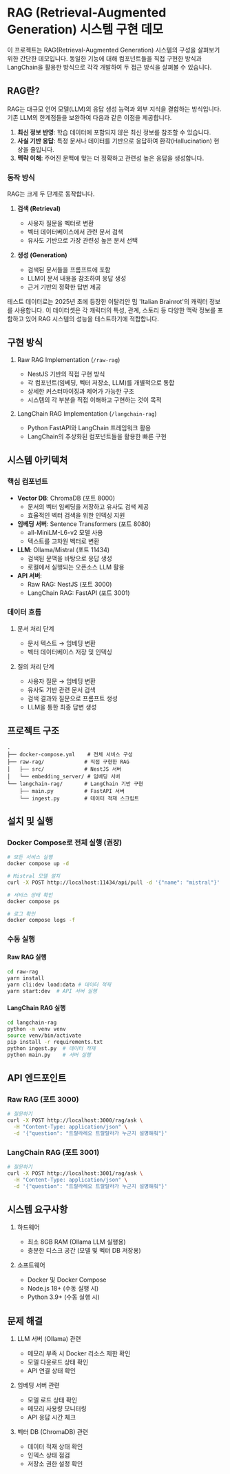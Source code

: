 # RAG (Retrieval-Augmented Generation) 시스템 구현 데모

이 프로젝트는 RAG(Retrieval-Augmented Generation) 시스템의 구성을 살펴보기 위한 간단한 데모입니다. 동일한 기능에 대해 컴포넌트들을 직접 구현한 방식과 LangChain을 활용한 방식으로 각각 개발하여 두 접근 방식을 살펴볼 수 있습니다.

## RAG란?

RAG는 대규모 언어 모델(LLM)의 응답 생성 능력과 외부 지식을 결합하는 방식입니다. 기존 LLM의 한계점들을 보완하여 다음과 같은 이점을 제공합니다.

1. **최신 정보 반영**: 학습 데이터에 포함되지 않은 최신 정보를 참조할 수 있습니다.
2. **사실 기반 응답**: 특정 문서나 데이터를 기반으로 응답하여 환각(Hallucination) 현상을 줄입니다.
3. **맥락 이해**: 주어진 문맥에 맞는 더 정확하고 관련성 높은 응답을 생성합니다.

### 동작 방식

RAG는 크게 두 단계로 동작합니다.

1. **검색 (Retrieval)**
   - 사용자 질문을 벡터로 변환
   - 벡터 데이터베이스에서 관련 문서 검색
   - 유사도 기반으로 가장 관련성 높은 문서 선택

2. **생성 (Generation)**
   - 검색된 문서들을 프롬프트에 포함
   - LLM이 문서 내용을 참조하여 응답 생성
   - 근거 기반의 정확한 답변 제공

테스트 데이터로는 2025년 초에 등장한 이탈리안 밈 'Italian Brainrot'의 캐릭터 정보를 사용합니다. 이 데이터셋은 각 캐릭터의 특성, 관계, 스토리 등 다양한 맥락 정보를 포함하고 있어 RAG 시스템의 성능을 테스트하기에 적합합니다.

## 구현 방식

1. Raw RAG Implementation (`/raw-rag`)
   - NestJS 기반의 직접 구현 방식
   - 각 컴포넌트(임베딩, 벡터 저장소, LLM)를 개별적으로 통합
   - 상세한 커스터마이징과 제어가 가능한 구조
   - 시스템의 각 부분을 직접 이해하고 구현하는 것이 목적

2. LangChain RAG Implementation (`/langchain-rag`)
   - Python FastAPI와 LangChain 프레임워크 활용
   - LangChain의 추상화된 컴포넌트들을 활용한 빠른 구현

## 시스템 아키텍처

### 핵심 컴포넌트
- **Vector DB**: ChromaDB (포트 8000)
  - 문서의 벡터 임베딩을 저장하고 유사도 검색 제공
  - 효율적인 벡터 검색을 위한 인덱싱 지원
- **임베딩 서버**: Sentence Transformers (포트 8080)
  - all-MiniLM-L6-v2 모델 사용
  - 텍스트를 고차원 벡터로 변환
- **LLM**: Ollama/Mistral (포트 11434)
  - 검색된 문맥을 바탕으로 응답 생성
  - 로컬에서 실행되는 오픈소스 LLM 활용
- **API 서버**:
  - Raw RAG: NestJS (포트 3000)
  - LangChain RAG: FastAPI (포트 3001)

### 데이터 흐름
1. 문서 처리 단계
   - 문서 텍스트 → 임베딩 변환
   - 벡터 데이터베이스 저장 및 인덱싱

2. 질의 처리 단계
   - 사용자 질문 → 임베딩 변환
   - 유사도 기반 관련 문서 검색
   - 검색 결과와 질문으로 프롬프트 생성
   - LLM을 통한 최종 답변 생성

## 프로젝트 구조

```
.
├── docker-compose.yml    # 전체 서비스 구성
├── raw-rag/             # 직접 구현한 RAG
│   ├── src/             # NestJS 서버
│   └── embedding_server/ # 임베딩 서버
└── langchain-rag/       # LangChain 기반 구현
    ├── main.py          # FastAPI 서버
    └── ingest.py        # 데이터 적재 스크립트
```

## 설치 및 실행

### Docker Compose로 전체 실행 (권장)

```bash
# 모든 서비스 실행
docker compose up -d

# Mistral 모델 설치 
curl -X POST http://localhost:11434/api/pull -d '{"name": "mistral"}'

# 서비스 상태 확인
docker compose ps

# 로그 확인
docker compose logs -f
```

### 수동 실행

#### Raw RAG 실행

```bash
cd raw-rag
yarn install
yarn cli:dev load:data # 데이터 적재
yarn start:dev  # API 서버 실행
```

#### LangChain RAG 실행

```bash
cd langchain-rag
python -m venv venv
source venv/bin/activate
pip install -r requirements.txt
python ingest.py  # 데이터 적재
python main.py    # 서버 실행
```

## API 엔드포인트

### Raw RAG (포트 3000)

```bash
# 질문하기
curl -X POST http://localhost:3000/rag/ask \
  -H "Content-Type: application/json" \
  -d '{"question": "트랄라레오 트랄랄라가 누군지 설명해줘"}'
```

### LangChain RAG (포트 3001)

```bash
# 질문하기
curl -X POST http://localhost:3001/rag/ask \
  -H "Content-Type: application/json" \
  -d '{"question": "트랄라레오 트랄랄라가 누군지 설명해줘"}'
```

## 시스템 요구사항

1. 하드웨어
   - 최소 8GB RAM (Ollama LLM 실행용)
   - 충분한 디스크 공간 (모델 및 벡터 DB 저장용)

2. 소프트웨어
   - Docker 및 Docker Compose
   - Node.js 18+ (수동 실행 시)
   - Python 3.9+ (수동 실행 시)

## 문제 해결

1. LLM 서버 (Ollama) 관련
   - 메모리 부족 시 Docker 리소스 제한 확인
   - 모델 다운로드 상태 확인
   - API 연결 상태 확인

2. 임베딩 서버 관련
   - 모델 로드 상태 확인
   - 메모리 사용량 모니터링
   - API 응답 시간 체크

3. 벡터 DB (ChromaDB) 관련
   - 데이터 적재 상태 확인
   - 인덱스 상태 점검
   - 저장소 권한 설정 확인
